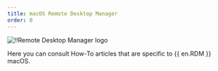```yaml
---
title: macOS Remote Desktop Manager
order: 0
---
```

![!!Remote Desktop Manager logo](https://webdevolutions.blob.core.windows.net/images/projects/remote-desktop-manager/logos/remote-desktop-manager-color-shadow.svg)

Here you can consult How-To articles that are specific to {{ en.RDM }} macOS.
